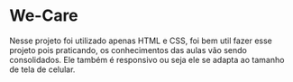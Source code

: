 # We-Care

Nesse projeto foi utilizado apenas HTML e CSS, foi bem util fazer esse projeto pois praticando, os conhecimentos das aulas vão sendo consolidados.
Ele também é responsivo ou seja  ele se adapta ao tamanho de tela de celular.
